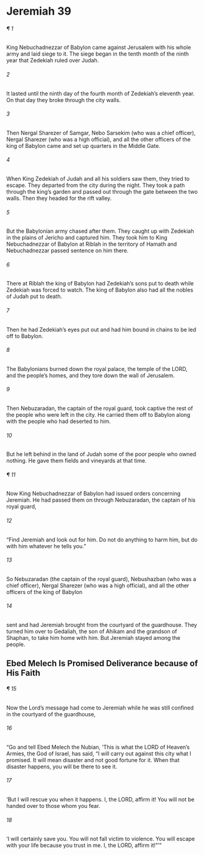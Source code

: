 # Jeremiah 39
###### ¶ 1
King Nebuchadnezzar of Babylon came against Jerusalem with his whole army and laid siege to it. The siege began in the tenth month of the ninth year that Zedekiah ruled over Judah.
###### 2
It lasted until the ninth day of the fourth month of Zedekiah’s eleventh year. On that day they broke through the city walls.
###### 3
Then Nergal Sharezer of Samgar, Nebo Sarsekim (who was a chief officer), Nergal Sharezer (who was a high official), and all the other officers of the king of Babylon came and set up quarters in the Middle Gate.
###### 4
When King Zedekiah of Judah and all his soldiers saw them, they tried to escape. They departed from the city during the night. They took a path through the king’s garden and passed out through the gate between the two walls. Then they headed for the rift valley.
###### 5
But the Babylonian army chased after them. They caught up with Zedekiah in the plains of Jericho and captured him. They took him to King Nebuchadnezzar of Babylon at Riblah in the territory of Hamath and Nebuchadnezzar passed sentence on him there.
###### 6
There at Riblah the king of Babylon had Zedekiah’s sons put to death while Zedekiah was forced to watch. The king of Babylon also had all the nobles of Judah put to death.
###### 7
Then he had Zedekiah’s eyes put out and had him bound in chains to be led off to Babylon.
###### 8
The Babylonians burned down the royal palace, the temple of the LORD, and the people’s homes, and they tore down the wall of Jerusalem.
###### 9
Then Nebuzaradan, the captain of the royal guard, took captive the rest of the people who were left in the city. He carried them off to Babylon along with the people who had deserted to him.
###### 10
But he left behind in the land of Judah some of the poor people who owned nothing. He gave them fields and vineyards at that time.
###### ¶ 11
Now King Nebuchadnezzar of Babylon had issued orders concerning Jeremiah. He had passed them on through Nebuzaradan, the captain of his royal guard,
###### 12
“Find Jeremiah and look out for him. Do not do anything to harm him, but do with him whatever he tells you.”
###### 13
So Nebuzaradan (the captain of the royal guard), Nebushazban (who was a chief officer), Nergal Sharezer (who was a high official), and all the other officers of the king of Babylon
###### 14
sent and had Jeremiah brought from the courtyard of the guardhouse. They turned him over to Gedaliah, the son of Ahikam and the grandson of Shaphan, to take him home with him. But Jeremiah stayed among the people.
## Ebed Melech Is Promised Deliverance because of His Faith
###### ¶ 15
Now the Lord’s message had come to Jeremiah while he was still confined in the courtyard of the guardhouse,
###### 16
“Go and tell Ebed Melech the Nubian, ‘This is what the LORD of Heaven’s Armies, the God of Israel, has said, “I will carry out against this city what I promised. It will mean disaster and not good fortune for it. When that disaster happens, you will be there to see it.
###### 17
‘But I will rescue you when it happens. I, the LORD, affirm it! You will not be handed over to those whom you fear.
###### 18
‘I will certainly save you. You will not fall victim to violence. You will escape with your life because you trust in me. I, the LORD, affirm it!”’”
